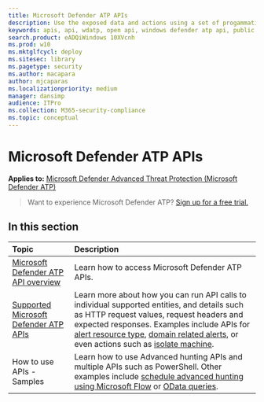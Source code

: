 ```yaml
---
title: Microsoft Defender ATP APIs
description: Use the exposed data and actions using a set of progammatic APIs that are part of the Microsoft Intelligence Security Graph.
keywords: apis, api, wdatp, open api, windows defender atp api, public api, alerts, machine, user, domain, ip, file
search.product: eADQiWindows 10XVcnh
ms.prod: w10
ms.mktglfcycl: deploy
ms.sitesec: library
ms.pagetype: security
ms.author: macapara
author: mjcaparas
ms.localizationpriority: medium
manager: dansimp
audience: ITPro
ms.collection: M365-security-compliance 
ms.topic: conceptual
---
```


# Microsoft Defender ATP APIs

**Applies to:** [Microsoft Defender Advanced Threat Protection (Microsoft Defender ATP)](https://wincom.blob.core.windows.net/documents/Windows10_Commercial_Comparison.pdf)

> Want to experience Microsoft Defender ATP? [Sign up for a free trial.](https://www.microsoft.com/en-us/WindowsForBusiness/windows-atp?ocid=docs-wdatp-exposedapis-abovefoldlink) 

## In this section
Topic | Description
:---|:---
[Microsoft Defender ATP API overview](apis-intro.md) | Learn how to access Microsoft Defender ATP APIs.
[Supported Microsoft Defender ATP APIs](exposed-apis-list.md) | Learn more about how you can run API calls to individual supported entities, and details such as HTTP request values, request headers and expected responses. Examples include APIs for [alert resource type](alerts.md), [domain related alerts](get-domain-related-alerts.md), or even actions such as [isolate machine](isolate-machine.md).
How to use APIs - Samples | Learn how to use Advanced hunting APIs and multiple APIs such as PowerShell. Other examples include [schedule advanced hunting using Microsoft Flow](run-advanced-query-sample-ms-flow.md) or [OData queries](exposed-apis-odata-samples.md).
